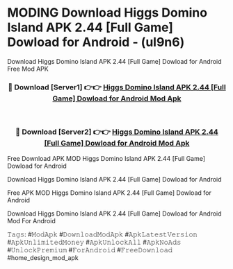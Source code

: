 # MODING Download Higgs Domino Island APK 2.44 [Full Game] Dowload for Android - (ul9n6)
Download Higgs Domino Island APK 2.44 [Full Game] Dowload for Android Free Mod APK

<div align="center">
<h3>🔴 Download [Server1] 👉👉 <a href="https://apk-comot.site?title=Higgs_Domino_Island_APK_2.44_[Full_Game]_Dowload_for_Android">Higgs Domino Island APK 2.44 [Full Game] Dowload for Android Mod Apk</a></h3><br>

<h3>🔴 Download [Server2] 👉👉 <a href="https://apk-comot.site?title=Higgs_Domino_Island_APK_2.44_[Full_Game]_Dowload_for_Android">Higgs Domino Island APK 2.44 [Full Game] Dowload for Android Mod Apk</a></h3>
</div>


Free Download APK MOD Higgs Domino Island APK 2.44 [Full Game] Dowload for Android

Download Higgs Domino Island APK 2.44 [Full Game] Dowload for Android 

Free APK MOD Higgs Domino Island APK 2.44 [Full Game] Dowload for Android 

Download Higgs Domino Island APK 2.44 [Full Game] Dowload for Android Mod For Android

𝚃𝚊𝚐𝚜: #𝙼𝚘𝚍𝙰𝚙𝚔 #𝙳𝚘𝚠𝚗𝚕𝚘𝚊𝚍𝙼𝚘𝚍𝙰𝚙𝚔 #𝙰𝚙𝚔𝙻𝚊𝚝𝚎𝚜𝚝𝚅𝚎𝚛𝚜𝚒𝚘𝚗 #𝙰𝚙𝚔𝚄𝚗𝚕𝚒𝚖𝚒𝚝𝚎𝚍𝙼𝚘𝚗𝚎𝚢 #𝙰𝚙𝚔𝚄𝚗𝚕𝚘𝚌𝚔𝙰𝚕𝚕 #𝙰𝚙𝚔𝙽𝚘𝙰𝚍𝚜 #𝚄𝚗𝚕𝚘𝚌𝚔𝙿𝚛𝚎𝚖𝚒𝚞𝚖 #𝙵𝚘𝚛𝙰𝚗𝚍𝚛𝚘𝚒𝚍 #𝙵𝚛𝚎𝚎𝙳𝚘𝚠𝚗𝚕𝚘𝚊𝚍 #home_design_mod_apk